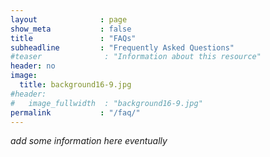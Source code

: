 ```yaml
---
layout              : page
show_meta           : false
title               : "FAQs"
subheadline         : "Frequently Asked Questions"
#teaser              : "Information about this resource"
header: no
image:
  title: background16-9.jpg
#header:
#   image_fullwidth  : "background16-9.jpg"
permalink           : "/faq/"
---
```


*add some information here eventually*
